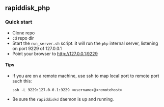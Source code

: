 ## rapiddisk_php

### Quick start

* Clone repo
* `cd` repo dir
* Start the `run_server.sh` script: it will run the `php` internal server, listening on port 9229 of 127.0.0.1
* Point your browser to http://127.0.0.1:9229

#### Tips
* If you are on a remote machine, use ssh to map local port to remote port such this:

  `ssh -L 9229:127.0.0.1:9229 <username>@<remotehost>`

* Be sure the `rapiddiskd` daemon is up and running.